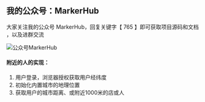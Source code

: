 
## 我的公众号：MarkerHub

大家关注我的公众号 MarkerHub，回复关键字【 765 】即可获取项目源码和文档
，以及进群交流

![公众号MarkerHub](https://image-1300566513.cos.ap-guangzhou.myqcloud.com/mine/MarkerHub.jpg)

#### 附近的人的实现：
1. 用户登录，浏览器授权获取用户经纬度
2. 初始化内置城市的地理位置
3. 获取用户的城市距离、或附近1000米的店或人
